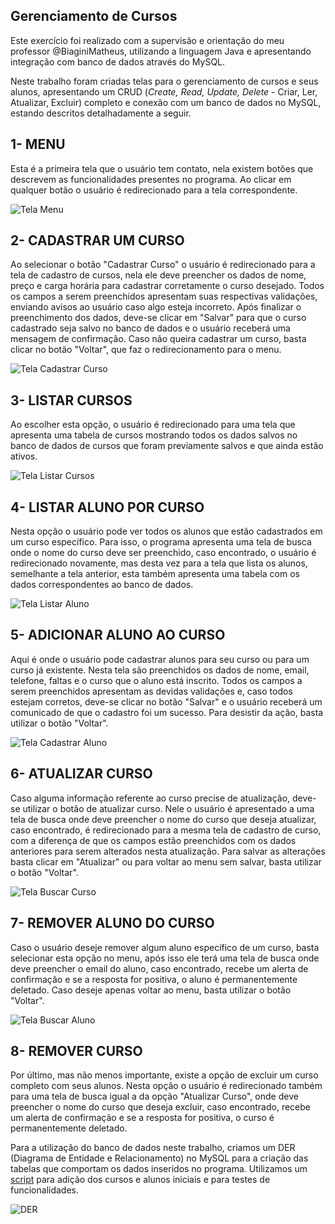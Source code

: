 ## Gerenciamento de Cursos

Este exercício foi realizado com a supervisão e orientação do meu professor @BiaginiMatheus, utilizando a linguagem Java e apresentando integração com banco de dados através do MySQL.

Neste trabalho foram criadas telas para o gerenciamento de cursos e seus alunos, apresentando um CRUD (_Create, Read, Update, Delete_ - Criar, Ler, Atualizar, Excluir) completo e conexão com um banco de dados no MySQL, estando descritos detalhadamente a seguir.  

## 1- MENU  
Esta é a primeira tela que o usuário tem contato, nela existem botões que descrevem as funcionalidades presentes no programa. Ao clicar em qualquer botão o usuário é redirecionado para a tela correspondente.  

![Tela Menu](./imagens/menu.png)   

## 2- CADASTRAR UM CURSO
Ao selecionar o botão "Cadastrar Curso" o usuário é redirecionado para a tela de cadastro de cursos, nela ele deve preencher os dados de nome, preço e carga horária para cadastrar corretamente o curso desejado. Todos os campos a serem preenchidos apresentam suas respectivas validações, enviando avisos ao usuário caso algo esteja incorreto. Após finalizar o preenchimento dos dados, deve-se clicar em "Salvar" para que o curso cadastrado seja salvo no banco de dados e o usuário receberá uma mensagem de confirmação. Caso não queira cadastrar um curso, basta clicar no botão "Voltar", que faz o redirecionamento para o menu.

![Tela Cadastrar Curso](./imagens/cadastrarCurso.png)   

## 3- LISTAR CURSOS
Ao escolher esta opção, o usuário é redirecionado para uma tela que apresenta uma tabela de cursos mostrando todos os dados salvos no banco de dados de cursos que foram previamente salvos e que ainda estão ativos. 

![Tela Listar Cursos](./imagens/listarCurso.png)   

## 4- LISTAR ALUNO POR CURSO
Nesta opção o usuário pode ver todos os alunos que estão cadastrados em um curso específico. Para isso, o programa apresenta uma tela de busca onde o nome do curso deve ser preenchido, caso encontrado, o usuário é redirecionado novamente, mas desta vez para a tela que lista os alunos, semelhante a tela anterior, esta também apresenta uma tabela com os dados correspondentes ao banco de dados.

![Tela Listar Aluno](./imagens/listarAluno.png)   

## 5- ADICIONAR ALUNO AO CURSO
Aqui é onde o usuário pode cadastrar alunos para seu curso ou para um curso já existente. Nesta tela são preenchidos os dados de nome, email, telefone, faltas e o curso que o aluno está inscrito. Todos os campos a serem preenchidos apresentam as devidas validações e, caso todos estejam corretos, deve-se clicar no botão "Salvar" e o usuário receberá um comunicado de que o cadastro foi um sucesso. Para desistir da ação, basta utilizar o botão "Voltar".

![Tela Cadastrar Aluno](./imagens/adicionarAluno.png)   

## 6- ATUALIZAR CURSO
Caso alguma informação referente ao curso precise de atualização, deve-se utilizar o botão de atualizar curso. Nele o usuário é apresentado a uma tela de busca onde deve preencher o nome do curso que deseja atualizar, caso encontrado, é redirecionado para a mesma tela de cadastro de curso, com a diferença de que os campos estão preenchidos com os dados anteriores para serem alterados nesta atualização. Para salvar as alterações basta clicar em "Atualizar" ou para voltar ao menu sem salvar, basta utilizar o botão "Voltar".

![Tela Buscar Curso](./imagens/buscarCurso.png)   

## 7- REMOVER ALUNO DO CURSO
Caso o usuário deseje remover algum aluno específico de um curso, basta selecionar esta opção no menu, após isso ele terá uma tela de busca onde deve preencher o email do aluno, caso encontrado, recebe um alerta de confirmação e se a resposta for positiva, o aluno é permanentemente deletado. Caso deseje apenas voltar ao menu, basta utilizar o botão "Voltar".

![Tela Buscar Aluno](./imagens/buscarAluno.png)   

## 8- REMOVER CURSO
Por último, mas não menos importante, existe a opção de excluir um curso completo com seus alunos. Nesta opção o usuário é redirecionado também para uma tela de busca igual a da opção "Atualizar Curso", onde deve preencher o nome do curso que deseja excluir, caso encontrado, recebe um alerta de confirmação e se a resposta for positiva, o curso é permanentemente deletado.   

Para a utilização do banco de dados neste trabalho, criamos um DER (Diagrama de Entidade e Relacionamento) no MySQL para a criação das tabelas que comportam os dados inseridos no programa. Utilizamos um [script](./SQLCurso.sql) para adição dos cursos e alunos iniciais e para testes de funcionalidades. 

![DER](./imagens/derCurso.png)



